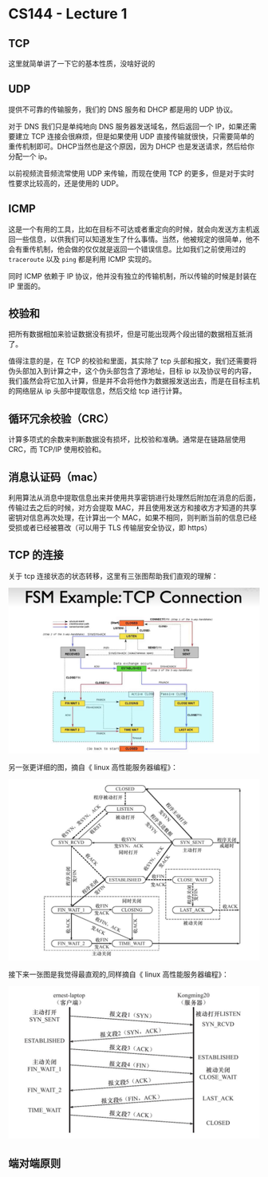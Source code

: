 # CS144 - Lecture 1

## TCP

这里就简单讲了一下它的基本性质，没啥好说的

## UDP

提供不可靠的传输服务，我们的 DNS 服务和 DHCP 都是用的 UDP 协议。

对于 DNS 我们只是单纯地向 DNS 服务器发送域名，然后返回一个 IP，如果还需要建立 TCP 连接会很麻烦，但是如果使用 UDP 直接传输就很快，只需要简单的重传机制即可。DHCP当然也是这个原因，因为 DHCP 也是发送请求，然后给你分配一个 ip。

以前视频流音频流常使用 UDP 来传输，而现在使用 TCP 的更多，但是对于实时性要求比较高的，还是使用的 UDP。

## ICMP

这是一个有用的工具，比如在目标不可达或者重定向的时候，就会向发送方主机返回一些信息，以供我们可以知道发生了什么事情。当然，他被规定的很简单，他不会有重传机制，他会做的仅仅就是返回一个错误信息。比如我们之前使用过的 `traceroute` 以及 `ping` 都是利用 ICMP 实现的。

同时 ICMP 依赖于 IP 协议，他并没有独立的传输机制，所以传输的时候是封装在 IP 里面的。

## 校验和

把所有数据相加来验证数据没有损坏，但是可能出现两个段出错的数据相互抵消了。

值得注意的是，在 TCP 的校验和里面，其实除了 tcp 头部和报文，我们还需要将伪头部加入到计算之中，这个伪头部包含了源地址，目标 ip 以及协议号的内容，我们虽然会将它加入计算，但是并不会将他作为数据报发送出去，而是在目标主机的网络层从 ip 头部中提取信息，然后交给 tcp 进行计算。

## 循环冗余校验（CRC）

计算多项式的余数来判断数据没有损坏，比校验和准确。通常是在链路层使用 CRC，而 TCP/IP 使用校验和。	

## 消息认证码（mac）

利用算法从消息中提取信息出来并使用共享密钥进行处理然后附加在消息的后面，传输过去之后的时候，对方会提取 MAC，并且使用发送方和接收方才知道的共享密钥对信息再次处理，在计算出一个 MAC，如果不相同，则判断当前的信息已经受损或者已经被篡改（可以用于 TLS 传输层安全协议，即 https）

## TCP 的连接

关于 tcp 连接状态的状态转移，这里有三张图帮助我们直观的理解：

![image-20250529164803268](./assets/image-20250529164803268.png)

另一张更详细的图，摘自《 linux 高性能服务器编程》：

![image-20250529171906590](./assets/image-20250529171906590.png)

接下来一张图是我觉得最直观的,同样摘自《 linux 高性能服务器编程》：

![image-20250529172155388](./assets/image-20250529172155388.png)

## 端对端原则

